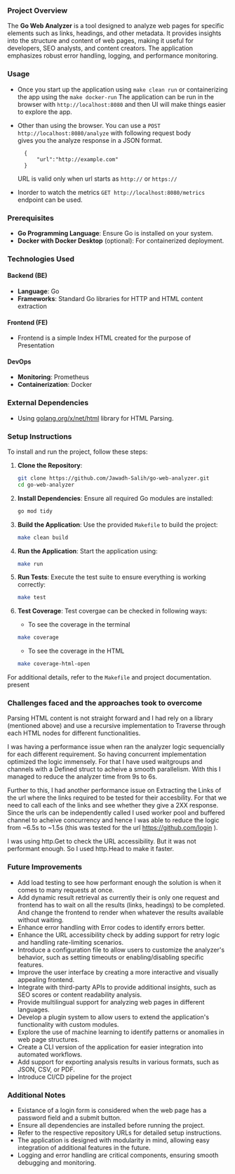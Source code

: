 
### Project Overview
The **Go Web Analyzer** is a tool designed to analyze web pages for specific elements such as links, headings, and other metadata. It provides insights into the structure and content of web pages, making it useful for developers, SEO analysts, and content creators. The application emphasizes robust error handling, logging, and performance monitoring.


### Usage

- Once you start up the application using `make clean run` or containerizing the app using the `make docker-run`
  The application can be run in the browser with `http://localhost:8080` and then UI will make things easier to explore the app.

- Other than using the browser. You can use a `POST http://localhost:8080/analyze` with following request body  
  gives you the analyze response in a JSON format.

  ```
    {
        "url":"http://example.com"
    }
  ```

  URL is valid only when url starts as `http://` or `https://`

- Inorder to watch the metrics `GET http://localhost:8080/metrics` endpoint can be used.

### Prerequisites
- **Go Programming Language**: Ensure Go is installed on your system. 
- **Docker with Docker Desktop** (optional): For containerized deployment. 

### Technologies Used
#### Backend (BE)
- **Language**: Go
- **Frameworks**: Standard Go libraries for HTTP and HTML content extraction

#### Frontend (FE)
- Frontend is a simple Index HTML created for the purpose of Presentation

#### DevOps
- **Monitoring**: Prometheus
- **Containerization**: Docker


### External Dependencies
- Using [golang.org/x/net/html](https://pkg.go.dev/golang.org/x/net/html) library for HTML Parsing. 

### Setup Instructions
To install and run the project, follow these steps:

1. **Clone the Repository**:
    ```bash
    git clone https://github.com/Jawadh-Salih/go-web-analyzer.git
    cd go-web-analyzer
    ```

2. **Install Dependencies**:
    Ensure all required Go modules are installed:
    ```bash
    go mod tidy
    ```

3. **Build the Application**:
    Use the provided `Makefile` to build the project:
    ```bash
    make clean build
    ```

4. **Run the Application**:
    Start the application using:
    ```bash
    make run
    ```

5. **Run Tests**:
    Execute the test suite to ensure everything is working correctly:
    ```bash
    make test
    ```

6. **Test Coverage**:
    Test covergae can be checked in following ways:
    - To see the coverage in the terminal
    ```bash
    make coverage
    ```
    - To see the coverage in the HTML
    ```bash
    make coverage-html-open
    ```


For additional details, refer to the `Makefile` and project documentation.
present


### Challenges faced and the approaches took to overcome

Parsing HTML content is not straight forward and I had rely on a library (mentioned above) and use a recursive implementation to Traverse through each HTML nodes for different functionalities.

I was having a performance issue when ran the analyzer logic sequencially for each different requirement. So having concurrent implementation optimized the logic immensely. For that I have used waitgroups and channels with a Defined struct to acheive a smooth parallelism. With this I managed to reduce the analyzer time from 9s to 6s.

Further to this, I had another performance issue on Extracting the Links of the url where the links required to be tested for their accesbility. For that we need to call each of the links and see whether they give a 2XX response. Since the urls can be independently called I used worker pool and buffered channel to acheive concurrency and hence I was able to reduce the logic from ~6.5s to ~1.5s (this was tested for the url https://github.com/login ).

I was using http.Get to check the URL accessibility. But it was not performant enough. So I used http.Head to make it faster. 


### Future Improvements
- Add load testing to see how performant enough the solution is when it comes to many requests at once.
- Add dynamic result retrieval as currently their is only one request and frontend has to wait on all the results (links, headings) to be completed. And change the frontend to render when whatever the results available without waiting. 
- Enhance error handling with Error codes to identify errors better.
- Enhance the URL accessibility check by adding support for retry logic and handling rate-limiting scenarios.
- Introduce a configuration file to allow users to customize the analyzer's behavior, such as setting timeouts or enabling/disabling specific features.
- Improve the user interface by creating a more interactive and visually appealing frontend.
- Integrate with third-party APIs to provide additional insights, such as SEO scores or content readability analysis.
- Provide multilingual support for analyzing web pages in different languages.
- Develop a plugin system to allow users to extend the application's functionality with custom modules.
- Explore the use of machine learning to identify patterns or anomalies in web page structures.
- Create a CLI version of the application for easier integration into automated workflows.
- Add support for exporting analysis results in various formats, such as JSON, CSV, or PDF.
- Introduce CI/CD pipeline for the project

### Additional Notes
- Existance of a login form is considered when the web page has a password field and a submit button.
- Ensure all dependencies are installed before running the project.
- Refer to the respective repository URLs for detailed setup instructions.
- The application is designed with modularity in mind, allowing easy integration of additional features in the future.
- Logging and error handling are critical components, ensuring smooth debugging and monitoring.

 